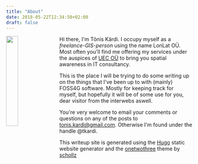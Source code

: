 ```yaml
---
title: "About"
date: 2018-05-22T12:34:50+02:00
draft: false
---
```


<img
    align="left"
    src="/writeup/img/misc/tkardi.jpg"
    style="padding-right: 15px; width: 25%">
Hi there, I'm Tõnis Kärdi. I occupy myself as a _freelance-GIS-person_ using
the name LonLat OÜ. Most often you'll find me offering my services under the
auspices of [UEC OÜ](http://uec.ee/) to bring you spatial awareness in IT
consultancy.

This is the place I will be trying to do some writing up on the things that
I've been up to with (mainly) FOSS4G software. Mostly for
keeping track for myself, but hopefully it will be of some use for you, dear
visitor from the interwebs aswell.

You're very welcome to email your comments or questions on
any of the posts to [tonis.kardi@gmail.com](mailto:tonis.kardi@gmail.com).
Otherwise I'm found under the handle @tkardi.

This writeup site is generated using the [Hugo](https://gohugo.io/)
static website generator and the [onetwothree](https://themes.gohugo.io/onetwothree/)
theme by [schollz](https://schollz.github.io/)
